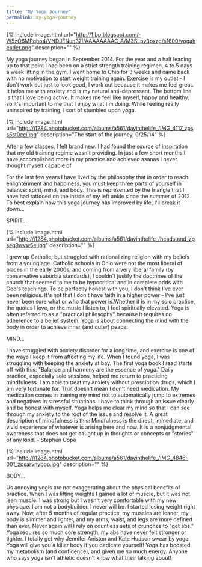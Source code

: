 ```yaml
---
title: "My Yoga Journey"
permalink: my-yoga-journey
---
```

{% include image.html url="http://1.bp.blogspot.com/-W5zO6MPqho4/VNDJENun37I/AAAAAAAAC_A/M3SLpy3pxzg/s1600/yogaheader.png" description="" %}

My yoga journey began in September 2014. For the year and a half leading up to that point I had been on a strict strength training regimen, 4 to 5 days a week lifting in the gym. I went home to Ohio for 3 weeks and came back with no motivation to start weight training again. Exercise is my outlet - I don't work out just to look good, I work out because it makes me feel great. It helps me with anxiety and is my natural anti-depressant. The bottom line is that I love being active. It makes me feel like myself, happy and healthy, so it's important to me that I enjoy what I'm doing. While feeling really uninspired by training, I sort of stumbled upon yoga.

{% include image.html url="http://i1284.photobucket.com/albums/a561/dayinthelife_/IMG_4117_zpss5st0cci.jpg" description="The start of the journey, 9/25/14" %}

After a few classes, I felt brand new. I had found the source of inspiration that my old training regime wasn't providing. In just a few short months I have accomplished more in my practice and achieved asanas I never thought myself capable of.

For the last few years I have lived by the philosophy that in order to reach enlightenment and happiness, you must keep three parts of yourself in balance: spirit, mind, and body. This is represented by the triangle that I have had tattooed on the inside of my left ankle since the summer of 2012. To best explain how this yoga journey has improved by life, I'll break it down...

SPIRIT...

{% include image.html url="http://i1284.photobucket.com/albums/a561/dayinthelife_/headstand_zpseq9wvw5e.jpg" description="" %}

I grew up Catholic, but struggled with rationalizing religion with my beliefs from a young age. Catholic schools in Ohio were not the most liberal of places in the early 2000s, and coming from a very liberal family (by conservative suburbia standards), I couldn't justify the doctrines of the church that seemed to me to be hypocritical and in complete odds with God's teachings. To be perfectly honest with you, I don't think I've ever been religious. It's not that I don't have faith in a higher power - I've just never been sure what or who that power is.Whether it is in my solo practice, the quotes I love, or the music I listen to, I feel spiritually elevated. Yoga is often referred to as a "practical philosophy" because it requires no adherence to a belief system. Yoga is about connecting the mind with the body in order to achieve inner (and outer) peace.

MIND...

I have struggled with anxiety disorder for a long time, and exercise is one of the ways I keep it from affecting my life. When I found yoga, I was struggling with keeping the anxiety at bay. The first yoga book I read starts off with this: "Balance and harmony are the essence of yoga." Daily practice, especially solo sessions, helped me return to practicing mindfulness. I am able to treat my anxiety without presciption drugs, which I am very fortunate for. That doesn't mean I don't need medication. My medication comes in training my mind not to automatically jump to extremes and negatives in stressful situations. I have to think through an issue clearly and be honest with myself. Yoga helps me clear my mind so that I can see through my anxiety to the root of the issue and resolve it. A great description of mindfulness is this:
Mindfulness is the direct, immediate, and vivid experience of whatever is arising here and now. It is a nonjudgmental awareness that does not get caught up in thoughts or concepts or "stories" of any kind. - Stephen Cope 

{% include image.html url="http://i1284.photobucket.com/albums/a561/dayinthelife_/IMG_4846-001_zpsarvnybpp.jpg" description="" %}

BODY...

Us annoying yogis are not exaggerating about the physical benefits of practice. When I was lifting weights I gained a lot of muscle, but it was not lean muscle. I was strong but I wasn't very comfortable with my new physique. I am not a bodybuilder. I never will be. I started losing weight right away. Now, after 5 months of regular practice, my muscles are leaner, my body is slimmer and lighter, and my arms, waist, and legs are more defined than ever. Never again will I rely on countless sets of crunches to "get abs." Yoga requires so much core strength, my abs have never felt stronger or tighter. I totally get why Jennifer Aniston and Kate Hudson swear by yoga. Yoga will give you a killer body if you dedicate yourself! Yoga has boosted my metabolism (and confidence), and given me so much energy. Anyone who says yoga isn't athletic doesn't know what their talking about!
